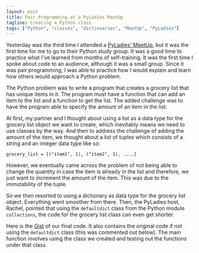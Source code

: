 ```yaml
---
layout: post
title: Pair Programming at a PyLadies MeetUp
tagline: Creating a Python class
tags: ["Python", "classes", "dictionaries", "MeetUp", "PyLadies"]
---
```


Yesterday was the third time I attended a [PyLadies' MeetUp](https://www.meetup.com/PyLadies-ATX/), but it was the first time for me to go to their Python study group. It was a good time to practice what I've learned from months of self-training. It was the first time I spoke about code to an audience, although it was a small group. Since it was pair programming, I was able to practice how I would explain and learn how others would approach a Python problem.

The Python problem was to write a program that creates a grocery list that has unique items in it. The program must have a function that can add an item to the list and a function to get the list. The added challenge was to have the program able to specify the amount of an item in the list.

At first, my partner and I thought about using a list as a data type for the grocery list object we want to create, which inevitably means we need to use classes by the way. And then to address the challenge of adding the amount of the item, we thought about a list of tuples which consists of a string and an integer data type like so:

```
grocery_list = [("item1", 1), ("item2", 1), ....]
```

However, we eventually came across the problem of not being able to change the quantity in case the item is already in the list and therefore, we just want to increment the amount of the item. This was due to the immutability of the tuple.

So we then resorted to using a dictionary as data type for the grocery list object. Everything went smoother from there. Then, the PyLadies host, Rachel, pointed that using the `defaultdict` class from the Python module `collections`, the code for the grocery list class can even get shorter. 

Here is the [Gist](https://gist.github.com/mudspringhiker/4e24bc8f4398dfe6535ec2e6baa485d5) of our final code. It also contains the original code if not using the `defaultdict` class (this was commented out below). The main function involves using the class we created and testing out the functions under that class. 

<script src="https://gist.github.com/mudspringhiker/4e24bc8f4398dfe6535ec2e6baa485d5.js"></script>

